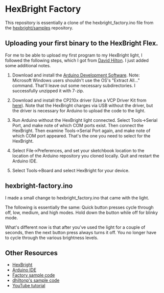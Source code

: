 # HexBright Factory

This repository is essentially a clone of the hexbright\_factory.ino file from the
[hexbright/samples](https://github.com/hexbright/samples) repository.

## Uploading your first binary to the HexBright Flex.

For me to be able to upload my first program to my HexBright light, I
followed the following steps, which I got from [David Hilton](https://github.com/dhiltonp).
I just added some additional notes.

1. Download and install the [Arduino Development Software](http://arduino.cc/en/Main/Software).
   Note: Microsoft Windows users shouldn't use the OS's "Extract All..."
   command. That'll leave out some necessary subdirectories. I successfully
   unzipped it with 7-zip.

2. Download and install the CP210x driver (Use a VCP Driver Kit from [here](http://www.silabs.com/products/mcu/Pages/USBtoUARTBridgeVCPDrivers.aspx)).
   Note that the HexBright charges via USB without the driver, but the
   driver is necessary for Arduino to upload the code to the light.

3. Run Arduino without the HexBright light connected.  Select 
   Tools->Serial Port, and make note of which COM ports exist. Then connect
   the HexBright. Then examine Tools->Serial Port again, and make note
   of which COM port appeared. That's the one you need to select for
   the HexBright.

4. Select File->Preferences, and set your sketchbook location to the
   location of the Arduino repository you cloned locally.  Quit and restart
   the Arduino IDE.

5. Select Tools->Board and select HexBright for your device.


## hexbright-factory.ino

I made a small change to hexbright\_factory.ino that came with the light.

The following is essentially the same: Quick button presses cycle through
off, low, medium, and high modes. Hold down the button while off for blinky 
mode.

What's different now is that after you've used the light for a couple of 
seconds, then the next button press always turns it off.  You no longer 
have to cycle through the various brightness levels.

## Other Resources

* [HexBright](http://hexbright.com/)
* [Arduino IDE](http://arduino.cc/en/Main/Software)
* [Factory sample code](https://github.com/hexbright/samples)
* [dhiltonp's sample code](https://github.com/dhiltonp/hexbright)
* [YouTube tutorial](https://youtu.be/sUbAkz_Lwxk)

